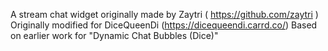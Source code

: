A stream chat widget originally made by Zaytri ( https://github.com/zaytri )
Originally modified for DiceQueenDi (https://dicequeendi.carrd.co/) 
Based on earlier work for "Dynamic Chat Bubbles (Dice)"